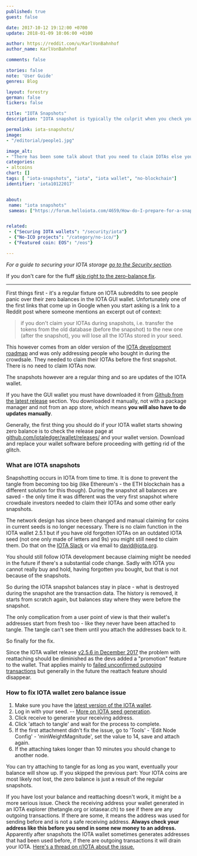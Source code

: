 ```yaml
---
published: true
guest: false

date: 2017-10-12 19:12:00 +0700
update: 2018-01-09 10:06:00 +0100

author: https://reddit.com/u/KarlVonBahnhof
author_name: KarlVonBahnhof

comments: false

stories: false
note: 'User Guide'
genres: Blog

layout: forestry
german: false
tickers: false

title: "IOTA Snapshots"
description: "IOTA snapshot is typically the culprit when you check your IOTA wallet and find zero balance. Updated with the info about reused receiving addresses."

permalink: iota-snapshots/
image:
- "/editorial/people1.jpg"

image_alt:
- "There has been some talk about that you need to claim IOTAs else you lose them - it gets a little misinterpreted. People image via Pexels."
categories:
- altcoins
chart: []
tags: [ "iota-snapshots", "iota", "iota wallet", "no-blockchain"]
identifier: 'iota10122017'


about:
 name: "iota snapshots"
 sameas: ["https://forum.helloiota.com/4659/How-do-I-prepare-for-a-snapshot", "https://steemit.com/technology/@steemhoops99/iota-snapshot-what-is-it"]


related:
 - {"Securing IOTA wallets": "/security/iota"}
 - {"No-ICO projects": "/category/no-ico/"}
 - {"Featured coin: EOS": "/eos"}

---
```


<em>For a guide to securing your IOTA storage <a class="intern" href="/security/iota">go to the Security section</a>.</em>

If you don't care for the fluff [skip right to the zero-balance fix](#iota-zero-balance-fix).

_________________

First things first - it's a regular fixture on IOTA subreddits to see people panic over their zero balances in the IOTA GUI wallet. Unfortunately one of the first links that come up in Google when you start asking is a link to a Reddit post where someone mentions an excerpt out of context:

> if you don't claim your IOTAs during snapshots, i.e. transfer the tokens from the old database (before the snapshot) to the new one (after the snapshot), you will lose all the IOTAs stored in your seed.

This however comes from an older version of the [IOTA development roadmap](https://blog.iota.org/iota-development-roadmap-74741f37ed01) and was only addressing people who bought in during the crowdsale. They needed to claim their IOTAs before the first snapshot. There is no need to claim IOTAs now.

The snapshots however are a regular thing and so are updates of the IOTA wallet.

If you have the GUI wallet you must have downloaded it from [Github from the latest release](https://github.com/iotaledger/wallet/releases/) section. You downloaded it manually, not with a package manager and not from an app store, which means **you will also have to do updates manually**.

Generally, the first thing you should do if your IOTA wallet starts showing zero balance is to check the release page at [github.com/iotaledger/wallet/releases/](https://github.com/iotaledger/wallet/releases/) and your wallet version. Download and replace your wallet software before proceeding with getting rid of the glitch.

### What are IOTA snapshots

Snapshotting occurs in IOTA from time to time. It is done to prevent the tangle from becoming too big (like Ethereum's - the ETH blockchain has a different solution for this though). During the snapshot all balances are saved - the only time it was different was the very first snapshot where crowdsale investors needed to claim their IOTAs and some other early snapshots.

The network design has since been changed and manual claiming for coins in current seeds is no longer necessary. There is no claim function in the IOTA wallet 2.5.1 but if you have old forgotten IOTAs on an outdated IOTA seed (not one only made of letters and 9s) you might still need to claim them. Do that on the [IOTA Slack](http://slack.iota.org/) or via email to david@iota.org.

You should still follow IOTA development because claiming might be needed in the future if there's a substantial code change. Sadly with IOTA you cannot really buy and hold, having forgotten you bought, but that is not because of the snapshots.

So during the IOTA snapshot balances stay in place - what is destroyed during the snapshot are the transaction data. The history is removed, it starts from scratch again, but balances stay where they were before the snapshot.

The only complication from a user point of view is that their wallet's addresses start from fresh too - like they never have been attached to tangle. The tangle can't see them until you attach the addresses back to it.  

So finally for the fix.

<div id="iota-zero-balance-fix"></div>

Since the IOTA wallet release [v2.5.6 in December 2017](https://github.com/iotaledger/wallet/releases/tag/v2.5.6) the problem with reattaching should be diminished as the devs added a "promotion" feature to the wallet. That applies mainly to [failed unconfirmed outgoing transactions](https://www.reddit.com/r/Iota/comments/7kcz6j/forget_reattach_promote_is_coming/) but generally in the future the reattach feature should disappear.

### How to fix IOTA wallet zero balance issue

1. Make sure you have the [latest version of the IOTA wallet](https://github.com/iotaledger/wallet/releases/).
2. Log in with your seed. -- [More on IOTA seed generation](https://www.altcointrading.net/security/iota).
3. Click receive to generate your receiving address.
4. Click 'attach to tangle' and wait for the process to complete.
5. If the first attachment didn't fix the issue, go to 'Tools' - 'Edit Node Config' - 'minWeightMagnitude', set the value to 14, save and attach again.
6. If the attaching takes longer than 10 minutes you should change to another node.

You can try attaching to tangle for as long as you want, eventually your balance will show up. If you skipped the previous part: Your IOTA coins are most likely not lost, the zero balance is just a result of the regular snapshots.

If you have lost your balance and reattaching doesn't work, it might be a more serious issue. Check the receiving address your wallet generated in an IOTA explorer (thetangle.org or iotasear.ch) to see if there are any outgoing transactions. If there are some, it means the address was used for sending before and is not a safe receiving address. **Always check your address like this before you send in some new money to an address.** Apparently after snapshots the IOTA wallet sometimes generates addresses that had been used before, if there are outgoing transactions it will drain your IOTA. [Here's a thread on r/IOTA about the issue.](https://www.reddit.com/r/Iota/comments/7njjyy/here_is_what_i_learnt_after_losing_53_gi_to_a_hack/?utm_content=title&utm_medium=user&utm_source=reddit)
